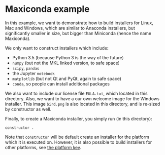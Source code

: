 Maxiconda example
=================

In this example, we want to demonstrate how to build installers for
Linux, Mac and Windows, which are similar to Anaconda installers, but
significantly smaller in size, but bigger than Miniconda (hence the name
Maxiconda).

We only want to construct installers which include:
  - Python 3.5 (because Python 3 is the way of the future)
  - `numpy` (but not the MKL linked version, to safe space)
  - `scipy`, `pandas`
  - the Jupyter `notebook`
  - `matplotlib` (but not Qt and PyQt, again to safe space)
  - `conda`, so people can install additional packages

We also want to include our license file `EULA.txt`, which located in
this directory.
Also, we want to have a our own welcome image for the Windows installer.
This image `bird.png` is also located in this directory, and is re-sized
by constructor as well.

Finally, to create a Maxiconda installer, you simply run (in this directory):

    constructor .

Note that `constructor` will be default create an installer for the platform
which it is executed on.  However, it is also possible to build installers
for other platforms, see <a href="../../CONSTRUCT.md">the platform key</a>.

